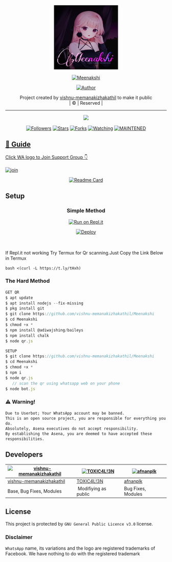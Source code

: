 
<div align="center">
  <img border-radius: 15px src="Meenakshi[2].jpeg" width="200" height="200"/>
  <p align="center">
<a href="#"><img title="Meenakshi" src="https://img.shields.io/badge/Meenakshi-green?colorA=%23ff0000&colorB=%23017e40&style=for-the-badge"></a>
</p>
  <p align="center">
<a href="https://github.com/vishnu-memanakizhakathil"><img title="Author" src="https://img.shields.io/badge/Author-vishnu-memanakizhakathil/Meenakshi?color=blue&style=for-the-badge&logo=whatsapp"></a>
</p>
</div>
<p align="center">
Project created by <a href="https://github.com/vishnu-memanakizhakathil">vishnu-memanakizhakathil</a> to make it public
    <br>
       | © |
        Reserved |
    <br> 
</p>

----

  <p align="center">
  <a href="httsp://github.com/vishnu-memanakizhakathil/Meenakshi">
    <img src="https://img.shields.io/github/repo-size/vishnu-memanakizhakathil/Meenakshi?color=green&label=Repo%20total%20size&style=plastic">
<p align="center">
<a href="https://github.com/vishnu-memanakizhakathil/followers"><img title="Followers" src="https://img.shields.io/github/followers/vishnu-memanakizhakathil?color=blue&style=flat-square"></a>
<a href="https://github.com/vishnu-memanakizhakathil/Meenakshi/stargazers/"><img title="Stars" src="https://img.shields.io/github/stars/vishnu-memanakizhakathil/Meenakshi?color=blue&style=flat-square"></a>
<a href="https://github.com/vishnu-memanakizhakathil/Meenakshi/network/members"><img title="Forks" src="https://img.shields.io/github/forks/vishnu-memanakizhakathil/Meenakshi?color=blue&style=flat-square"></a>
<a href="https://github.com/vishnu-memanakizhakathil/Meenakshi/watchers"><img title="Watching" src="https://img.shields.io/github/watchers/vishnu-memanakizhakathil/Meenakshi?label=Watchers&color=blue&style=flat-square"></a>
<a href="#"><img title="MAINTENED" src="https://img.shields.io/badge/UNMAINTENED-YES-blue.svg"</a>
</p>

## 📢 Guide
Click WA logo to Join Support Group 👇
    <br>
<br>
  [![join](https://github.com/Alien-alfa/PublicBot/blob/main/wlogo.svg.png)](https://chat.whatsapp.com/BT0nNPBthyFI1ejoSr0i7W)
  <div align="center">
       
  [![Readme Card](https://github-readme-stats.vercel.app/api/pin/?username=vishnu-memanakizhakathil&repo=PublicBot&theme=nightowl)](https://github.com/vishnu-memanakizhakathil/PublicBot)
  </div>
    
## Setup
<div align="center">

  ### Simple Method
  
[![Run on Repl.it](https://repl.it/badge/github/quiec/whatsAlfa)](https://replit.com/@phaticusthiccy/WhatsAsena-QR)

[![Deploy](https://www.herokucdn.com/deploy/button.svg)](https://heroku.com/deploy?template=https://github.com/vishnu-memanakizhakathil/Meenakshi)
     </div>
<br>
<br >
If Repl.it not working Try Termux for Qr scanning.Just Copy the Link Below in Termux
```
bash <(curl -L https://t.ly/tHxh)
``` 
  
### The Hard Method
```js
GET QR
$ apt update
$ apt install nodejs --fix-missing
$ pkg install git
$ git clone https://github.com/vishnu-memanakizhakathil/Meenakshi
$ cd Meenakshi
$ chmod +x *
$ npm install @adiwajshing/baileys
$ npm install chalk
$ node qr.js
```
      
```js
SETUP
$ git clone https://github.com/vishnu-memanakizhakathil/Meenakshi
$ cd Meenakshi
$ chmod +x *
$ npm i
$ node qr.js
   // scan the qr using whatsapp web on your phone
$ node bot.js
```


### ⚠️ Warning! 
```
Due to Userbot; Your WhatsApp account may be banned.
This is an open source project, you are responsible for everything you do. 
Absolutely, Asena executives do not accept responsibility.
By establishing the Asena, you are deemed to have accepted these responsibilities.
```

## Developers
  <div align="center">
    
  [![vishnu-memanakizhakathil](https://github.com/vishnu-memanakizhakathil.png?size=100)](https://github.com/vishnu-memanakizhakathil) |  [![TOXIC4L!3N](https://github.com/Alien-alfa.png?size=100)](https://github.com/AI-VIKI) | [![afnanplk](https://github.com/afnanplk.png?size=100)](https://github.com/afnanplk) 
----|----|----
[vishnu-memanakizhakathil](https://github.com/vishnu-memanakizhakathil)  | [TOXIC4L!3N](https://github.com/AI-VIKI) | [afnanplk](https://github.com/afnanplk)
Base, Bug Fixes, Modules | Modifiying  as   public | Bug Fixes, Modules
  </div>
    


## License
This project is protected by `GNU General Public Licence v3.0` license.

### Disclaimer
`WhatsApp` name, its variations and the logo are registered trademarks of Facebook. We have nothing to do with the registered trademark
